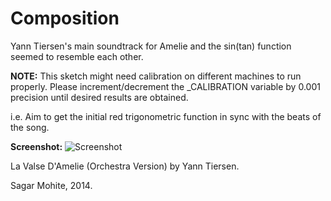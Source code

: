 Composition
=========================

Yann Tiersen's main soundtrack for Amelie and the sin(tan) function seemed to resemble each other.

**NOTE:** This sketch might need calibration on different machines to run properly. Please increment/decrement the _CALIBRATION variable by 0.001 precision until desired results are obtained.

i.e. Aim to get the initial red trigonometric function in sync with the beats of the song.

**Screenshot:**
![Screenshot](https://raw.github.com/sagar-sm/Composition/master/screenshot.png)

La Valse D'Amelie (Orchestra Version) by Yann Tiersen.

Sagar Mohite, 2014.